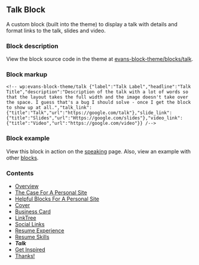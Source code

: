 ## Talk Block
A custom block (built into the theme) to display a talk with details and format links to the talk, slides and video. 

### Block description
View the block source code in the theme at [evans-block-theme/blocks/talk](https://github.com/circlecube/evans-block-theme/tree/main/blocks/talk).

### Block markup
```
<!-- wp:evans-block-theme/talk {"label":"Talk Label","headline":"Talk Title","description":"Description of the talk with a lot of words so that the layout takes the full width and the image doesn't take over the space. I guess that's a bug I should solve - once I get the block to show up at all.","talk_link":{"title":"Talk","url":"https://google.com/talk"},"slide_link":{"title":"Slides","url":"Https://google.com/slides"},"video_link":{"title":"Video","url":"https://google.com/video"}} /-->
```

### Block example
View this block in action on the [speaking](https://evanmullins.com/speaking/) page.
Also, view an example with other [blocks](https://evanmullins.com/blocks/#talk).

### Contents
- [Overview](overview.md)
- [The Case For A Personal Site](case-for-personal-site.md)
- [Helpful Blocks For A Personal Site](helpful-blocks.md)
 - [Cover](cover.md)
 - [Business Card](business-card.md)
 - [LinkTree](linktree-block.md)
 - [Social Links](social-links.md)
 - [Resume Experience](resume-experience.md)
 - [Resume Skills](resume-skills.md)
 - ***Talk***
- [Get Inspired](insipration.md)
- [Thanks!](thanks.md)